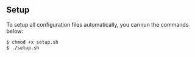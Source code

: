 ## Setup

To setup all configuration files automatically, you can run the commands below:

```Bash
$ chmod +x setup.sh
$ ./setup.sh
```
